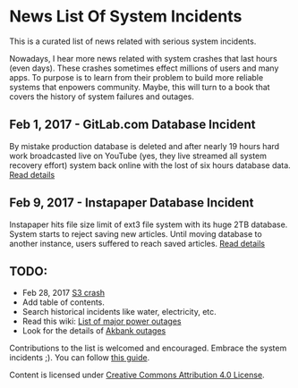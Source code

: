 # News List Of System Incidents
This is a curated list of news related with serious system incidents.

Nowadays, I hear more news related with system crashes that last hours (even days). These crashes sometimes effect millions of users and many apps. To purpose is to learn from their problem to build more reliable systems that enpowers community. Maybe, this will turn to a book that covers the history of system failures and outages. 

## Feb 1, 2017 - GitLab.com Database Incident
By mistake production database is deleted and after nearly 19 hours hard work broadcasted live on YouTube (yes, they live streamed all system recovery effort) system back online with the lost of six hours database data. [Read details](https://github.com/mustilica/NewsListOfSystemIncidents/blob/master/2017-02-01-GitLab.md)

## Feb 9, 2017 - Instapaper Database Incident
Instapaper hits file size limit of ext3 file system with its huge 2TB database. System starts to reject saving new articles. Until moving database to another instance, users suffered to reach saved articles. [Read details](https://github.com/mustilica/NewsListOfSystemIncidents/blob/master/2017-02-09-Instapaper.md)

## TODO:
- Feb 28, 2017 [S3 crash](https://aws.amazon.com/message/41926/)
- Add table of contents.
- Search historical incidents like water, electricity, etc.
- Read this wiki: [List of major power outages](https://en.wikipedia.org/wiki/List_of_major_power_outages)
- Look for the details of [Akbank outages](http://www.reuters.com/article/turkey-akbank-idUSL5N1H42OO)

Contributions to the list is welcomed and encouraged. Embrace the system incidents ;). You can follow [this guide](https://github.com/mustilica/NewsListOfSystemIncidents/blob/master/CONTRIBUTING.md).

Content is licensed under [Creative Commons Attribution 4.0 License](https://github.com/mustilica/NewsListOfSystemIncidents/blob/master/LICENSE).
